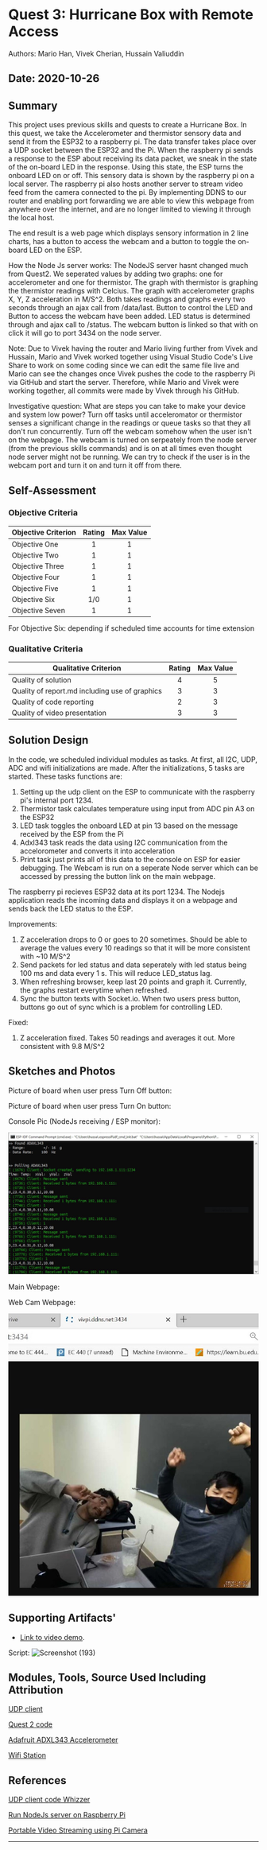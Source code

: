 # Quest 3: Hurricane Box with Remote Access

Authors: Mario Han, Vivek Cherian, Hussain Valiuddin

## Date: 2020-10-26

## Summary

This project uses previous skills and quests to create a Hurricane Box. In this quest, we take the Accelerometer and thermistor sensory data and send it from the ESP32 to a raspberry pi. The data transfer takes place over a UDP socket between the ESP32 and the Pi. When the raspberry pi sends a response to the ESP about receiving its data packet, we sneak in the state of the on-board LED in the response. Using this state, the ESP turns the onboard LED on or off. This sensory data is shown by the raspberry pi on a local server. The raspberry pi also hosts another server to stream video feed from the camera connected to the pi. By implementing DDNS to our router and enabling port forwarding we are able to view this webpage from anywhere over the internet, and are no longer limited to viewing it through the local host.

The end result is a web page which displays sensory information in 2 line charts, has a button to access the webcam and a button to toggle the on-board LED on the ESP.

How the Node Js server works:
The NodeJS server hasnt changed much from Quest2. We seperated values by adding two graphs: one for accelerometer and one for thermistor. The graph with thermistor is graphing the thermistor readings with Celcius. The graph with accelerometer graphs X, Y, Z acceleration in M/S^2. Both takes readings and graphs every two seconds through an ajax call from /data/last. Button to control the LED and Button to access the webcam have been added. LED status is determined through and ajax call to /status. The webcam button is linked so that with on click it will go to port 3434 on the node server.

Note: Due to Vivek having the router and Mario living further from Vivek and Hussain, Mario and Vivek worked together using Visual Studio Code's Live Share to work on some coding since we can edit the same file live and Mario can see the changes once Vivek pushes the code to the raspberry Pi via GitHub and start the server. Therefore, while Mario and Vivek were working together, all commits were made by Vivek through his GitHub.

Investigative question: What are steps you can take to make your device and system low power?
Turn off tasks until acceleromator or thermistor senses a significant change in the readings or queue tasks so that they all don't run concurrently.
Turn off the webcam somehow when the user isn't on the webpage. The webcam is turned on serpeately from the node server (from the previous skills commands) and is on at all times even thought node server might not be running. We can try to check if the user is in the webcam port and turn it on and turn it off from there.

## Self-Assessment

### Objective Criteria

| Objective Criterion | Rating | Max Value |
| ------------------- | :----: | :-------: |
| Objective One       |   1    |     1     |
| Objective Two       |   1    |     1     |
| Objective Three     |   1    |     1     |
| Objective Four      |   1    |     1     |
| Objective Five      |   1    |     1     |
| Objective Six       |  1/0   |     1     |
| Objective Seven     |   1    |     1     |

For Objective Six: depending if scheduled time accounts for time extension

### Qualitative Criteria

| Qualitative Criterion                          | Rating | Max Value |
| ---------------------------------------------- | :----: | :-------: |
| Quality of solution                            |   4    |     5     |
| Quality of report.md including use of graphics |   3    |     3     |
| Quality of code reporting                      |   2    |     3     |
| Quality of video presentation                  |   3    |     3     |

## Solution Design

In the code, we scheduled individual modules as tasks. At first, all I2C, UDP, ADC and wifi initializations are made. After the initializations, 5 tasks are started. These tasks functions are:

1. Setting up the udp client on the ESP to communicate with the raspberry pi's internal port 1234.
2. Thermistor task calculates temperature using input from ADC pin A3 on the ESP32
3. LED task toggles the onboard LED at pin 13 based on the message received by the ESP from the Pi
4. Adxl343 task reads the data using I2C communication from the accelorometer and converts it into acceleration
5. Print task just prints all of this data to the console on ESP for easier debugging.
   The Webcam is run on a seperate Node server which can be accessed by pressing the button link on the main webpage.

The raspberry pi recieves ESP32 data at its port 1234.
The Nodejs application reads the incoming data and displays it on a webpage and sends back the LED status to the ESP.

Improvements:

1. Z acceleration drops to 0 or goes to 20 sometimes. Should be able to average the values every 10 readings so that it will be more consistent with ~10 M/S^2
2. Send packets for led status and data seperately with led status being 100 ms and data every 1 s. This will reduce LED_status lag.
3. When refreshing browser, keep last 20 points and graph it. Currently, the graphs restart everytime when refreshed.
4. Sync the button texts with Socket.io. When two users press button, buttons go out of sync which is a problem for controlling LED.

Fixed:

1. Z acceleration fixed. Takes 50 readings and averages it out. More consistent with 9.8 M/S^2

## Sketches and Photos

Picture of board when user press Turn Off button:

Picture of board when user press Turn On button:

Console Pic (NodeJs receiving / ESP monitor):

![Console pic](./images/ESP_console.JPG)

Main Webpage:

Web Cam Webpage:

![Webcam](./images/Camera.JPG)

## Supporting Artifacts'

- [Link to video demo]().

Script:
![Screenshot (193)](https://user-images.githubusercontent.com/45515930/97356600-e311dd00-186e-11eb-8550-d28df7b23589.png)

## Modules, Tools, Source Used Including Attribution

[UDP client](https://github.com/espressif/esp-idf/tree/master/examples/protocols/sockets/udp_client)

[Quest 2 code](https://github.com/BU-EC444/Team2-Cherian-Han-Valiuddin/tree/master/quest-2)

[Adafruit ADXL343 Accelerometer](https://github.com/adafruit/Adafruit_ADXL343)

[Wifi Station](https://github.com/espressif/esp-idf/tree/master/examples/wifi/getting_started/station)

## References

[UDP client code Whizzer](http://whizzer.bu.edu/briefs/design-patterns/dp-sockets)

[Run NodeJs server on Raspberry Pi](https://desertbot.io/blog/nodejs-git-and-pm2-headless-raspberry-pi-install)

[Portable Video Streaming using Pi Camera](https://www.hackster.io/narender-singh/portable-video-streaming-camera-with-raspberry-pi-zero-w-dc22fd)

---
